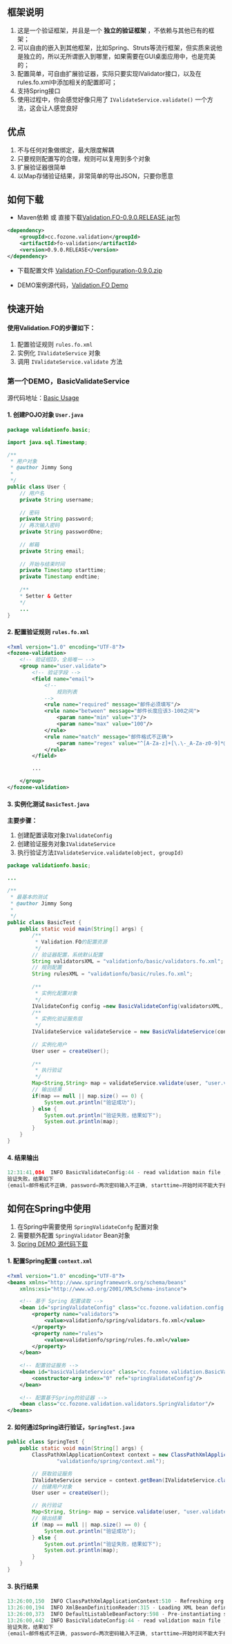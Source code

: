 ## 框架说明

1. 这是一个验证框架，并且是一个 **独立的验证框架** ，不依赖与其他已有的框架；
2. 可以自由的嵌入到其他框架，比如Spring、Struts等流行框架，但实质来说他是独立的，所以无所谓嵌入到哪里，如果需要在GUI桌面应用中，也是完美的；
3. 配置简单，可自由扩展验证器，实际只要实现IValidator接口，以及在rules.fo.xml中添加相关的配置即可；
4. 支持Spring接口
5. 使用过程中，你会感觉好像只用了 `IValidateService.validate()` 一个方法，这会让人感觉良好

## 优点

1. 不与任何对象做绑定，最大限度解耦
2. 只要规则配置写的合理，规则可以复用到多个对象
3. 扩展验证器很简单
4. 以Map存储验证结果，非常简单的导出JSON，只要你愿意

## 如何下载

* Maven依赖 或 直接下载[Validation.FO-0.9.0.RELEASE.jar](https://github.com/41zone/Validation.FO/releases/tag/0.9.0.RELEASE)包

```Xml
<dependency>
	<groupId>cc.fozone.validation</groupId>
	<artifactId>fo-validation</artifactId>
	<version>0.9.0.RELEASE</version>
</dependency>
```

* 下载配置文件 [Validation.FO-Configuration-0.9.0.zip](https://github.com/41zone/Validation.FO/releases/tag/0.9.0-CONFIGURATION)

* DEMO案例源代码，[Validation.FO Demo](https://github.com/jimmy-song/fo-jimmysong-demo/tree/master/src/main/java/validationfo)


## 快速开始

#### 使用Validation.FO的步骤如下：

1. 配置验证规则 `rules.fo.xml`
2. 实例化 `IValidateService` 对象
3. 调用 `IValidateService.validate` 方法

### 第一个DEMO，BasicValidateService

源代码地址：[Basic Usage](https://github.com/jimmy-song/fo-jimmysong-demo/tree/master/src/main/java/validationfo/basic)

#### 1. 创建POJO对象 `User.java`

```Java
package validationfo.basic;

import java.sql.Timestamp;

/**
 * 用户对象
 * @author Jimmy Song
 *
 */
public class User {
	// 用户名
	private String username;
	
	// 密码
	private String password;
	// 再次输入密码
	private String passwordOne;
	
	// 邮箱
	private String email;
	
	// 开始与结束时间
	private Timestamp starttime;
	private Timestamp endtime;
	
	/**
	* Setter & Getter
	*/
	...	
}
```

#### 2. 配置验证规则 `rules.fo.xml`

```Xml
<?xml version="1.0" encoding="UTF-8"?>
<fozone-validation>
	<!-- 验证组ID，全局唯一 -->
	<group name="user.validate">
		<!-- 验证字段 -->
		<field name="email">
			<!-- 
				规则列表
			-->
			<rule name="required" message="邮件必须填写"/>
			<rule name="between" message="邮件长度应该3-100之间">
				<param name="min" value="3"/>
				<param name="max" value="100"/>
			</rule>
			<rule name="match" message="邮件格式不正确">
				<param name="regex" value="^[A-Za-z]+[\.\-_A-Za-z0-9]*@[A-Za-z0-9]+[\.\-_A-Za-z0-9]*$"/>
			</rule>
		</field>

		...

	</group>
</fozone-validation>
```

#### 3. 实例化测试 `BasicTest.java`

**主要步骤：**

1. 创建配置读取对象`IValidateConfig`
2. 创建验证服务对象`IValidateService`
3. 执行验证方法`IValidateService.validate(object, groupId)`

```Java
package validationfo.basic;

...

/**
 * 最基本的测试
 * @author Jimmy Song
 *
 */
public class BasicTest {
	public static void main(String[] args) {
		/**
		 * Validation.FO的配置资源
		 */
		// 验证器配置，系统默认配置
		String validatorsXML = "validationfo/basic/validators.fo.xml";
		// 规则配置
		String rulesXML = "validationfo/basic/rules.fo.xml";
		
		/**
		 * 实例化配置对象
		 */
		IValidateConfig config =new BasicValidateConfig(validatorsXML, rulesXML);
		/**
		 * 实例化验证服务层
		 */
		IValidateService validateService = new BasicValidateService(config);
		
		// 实例化用户
		User user = createUser();
		
		/**
		 * 执行验证
		 */
		Map<String,String> map = validateService.validate(user, "user.validate");
		// 输出结果
		if(map == null || map.size() == 0) {
			System.out.println("验证成功");
		} else {
			System.out.println("验证失败，结果如下");
			System.out.println(map);
		}
	}
}
```

#### 4. 结果输出

```Java
12:31:41,084  INFO BasicValidateConfig:44 - read validation main file , validationfo/basic/rules.fo.xml
验证失败，结果如下
{email=邮件格式不正确, password=两次密码输入不正确, starttime=开始时间不能大于结束时间, endtime=结束时间不能小于开始时间}
```

## 如何在Spring中使用

1. 在Spring中需要使用 `SpringValidateConfg` 配置对象
2. 需要额外配置 `SpringValidator` Bean对象
3. [Spring DEMO 源代码下载](https://github.com/jimmy-song/fo-jimmysong-demo/tree/master/src/main/java/validationfo/spring)

#### 1. 配置Spring配置 `context.xml`

```Xml
<?xml version="1.0" encoding="UTF-8"?>
<beans xmlns="http://www.springframework.org/schema/beans"
	xmlns:xsi="http://www.w3.org/2001/XMLSchema-instance">

	<!-- 基于 Spring 配置读取 -->
	<bean id="springValidateConfig" class="cc.fozone.validation.config.SpringValidateConfig">
		<property name="validators">
			<value>validationfo/spring/validators.fo.xml</value>
		</property>
		<property name="rules">
			<value>validationfo/spring/rules.fo.xml</value>
		</property>
	</bean>
	
	<!-- 配置验证服务 -->
	<bean id="basicValidateService" class="cc.fozone.validation.BasicValidateService">
		<constructor-arg index="0" ref="springValidateConfig"/>
	</bean>
	
	<!-- 配置基于Spring的验证器 -->
	<bean class="cc.fozone.validation.validators.SpringValidator"/>
</beans>
```

#### 2. 如何通过Spring进行验证，`SpringTest.java`

```Java
public class SpringTest {
	public static void main(String[] args) {
		ClassPathXmlApplicationContext context = new ClassPathXmlApplicationContext(
				"validationfo/spring/context.xml");

		// 获取验证服务
		IValidateService service = context.getBean(IValidateService.class);
		// 创建用户对象
		User user = createUser();

		// 执行验证
		Map<String, String> map = service.validate(user, "user.validate");
		// 输出结果
		if (map == null || map.size() == 0) {
			System.out.println("验证成功");
		} else {
			System.out.println("验证失败，结果如下");
			System.out.println(map);
		}
	}
}
```

#### 3. 执行结果

```Java
13:26:00,150  INFO ClassPathXmlApplicationContext:510 - Refreshing org.springframework.context.support.ClassPathXmlApplicationContext@283b4947: startup date [Tue Oct 07 13:26:00 CST 2014]; root of context hierarchy
13:26:00,194  INFO XmlBeanDefinitionReader:315 - Loading XML bean definitions from class path resource [validationfo/spring/context.xml]
13:26:00,373  INFO DefaultListableBeanFactory:598 - Pre-instantiating singletons in org.springframework.beans.factory.support.DefaultListableBeanFactory@212b0f8a: defining beans [springValidateConfig,basicValidateService,cc.fozone.validation.validators.SpringValidator#0]; root of factory hierarchy
13:26:00,442  INFO BasicValidateConfig:44 - read validation main file , validationfo/spring/rules.fo.xml
验证失败，结果如下
{email=邮件格式不正确, password=两次密码输入不正确, starttime=开始时间不能大于结束时间, endtime=结束时间不能小于开始时间}
```